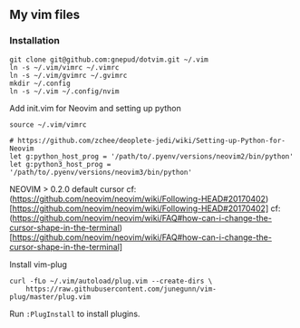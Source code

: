 ## My vim files

### Installation
```
git clone git@github.com:gnepud/dotvim.git ~/.vim
ln -s ~/.vim/vimrc ~/.vimrc
ln -s ~/.vim/gvimrc ~/.gvimrc
mkdir ~/.config
ln -s ~/.vim ~/.config/nvim
```

Add init.vim for Neovim and setting up python
```
source ~/.vim/vimrc

# https://github.com/zchee/deoplete-jedi/wiki/Setting-up-Python-for-Neovim
let g:python_host_prog = '/path/to/.pyenv/versions/neovim2/bin/python'
let g:python3_host_prog = '/path/to/.pyenv/versions/neovim3/bin/python'
```

NEOVIM > 0.2.0 default cursor
cf: (https://github.com/neovim/neovim/wiki/Following-HEAD#20170402)[https://github.com/neovim/neovim/wiki/Following-HEAD#20170402]
cf: (https://github.com/neovim/neovim/wiki/FAQ#how-can-i-change-the-cursor-shape-in-the-terminal)[https://github.com/neovim/neovim/wiki/FAQ#how-can-i-change-the-cursor-shape-in-the-terminal]

Install vim-plug
```
curl -fLo ~/.vim/autoload/plug.vim --create-dirs \
    https://raw.githubusercontent.com/junegunn/vim-plug/master/plug.vim
```

Run `:PlugInstall` to install plugins.
